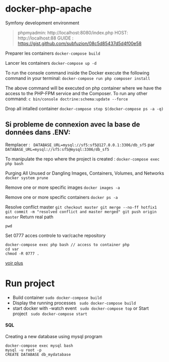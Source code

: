 # docker-php-apache
Symfony development environment


> phpmyadmin: http://localhost:8080/index.php
  HOST: http://localhost:88 
  GUIDE : https://gist.github.com/subfuzion/08c5d85437d5d4f00e58
>
Preparer les containers 
`` docker-compose build ``

Lancer les containers
`` docker-compose up -d ``

To run the console command inside the Docker execute the following command in your terminal:
`` docker-compose run php composer install ``

The above command will be executed on php container where we have the access to the PHP-FPM service and the Composer. To run any other command:
`` c bin/console doctrine:schema:update --force ``

Drop  all intalled container
`` docker-compose stop $(docker-compose ps -a -q) ``

Si probleme de connexion  avec la base de données dans .ENV: 
------------

Remplacer : 
`` DATABASE_URL=mysql://sf5:sf5@127.0.0.1:3306/db_sf5``
par 
`` DATABASE_URL=mysql://sf5:sf5@mysql:3306/db_sf5`` 

To manipulate the repo where the project is created : 
`` docker-compose exec php bash ``

Purging All Unused or Dangling Images, Containers, Volumes, and Networks
`` docker system prune ``

Remove one or more specific images
`` docker images -a ``

Remove one or more specific containers
`` docker ps -a ``

Resolve conflict master 
``
git checkout master
git merge --no-ff hotfix1
git commit -m "resolved conflict and master merged"
git push origin master
``
Return real path 
```
pwd
```

Set 0777 acces controle to var/cache repository
```
docker-compose exec php bash // access to container php
cd var
chmod -R 0777 .
```
[voir plus](https://stackoverflow.com/questions/16955980/git-merge-master-into-feature-branch)

# Run project 
- Build container
`` sudo docker-compose build ``
-  Display the running processes
`` sudo docker-compose build``
- start docker with -watch event
`` sudo docker-compose top``
or Start project 
`` sudo docker-compose start``

#### SQL 

Creating a new database using mysql program
```
docker-compose exec mysql bash
mysql -u root -p
CREATE DATABASE db_mydatabase  
```

